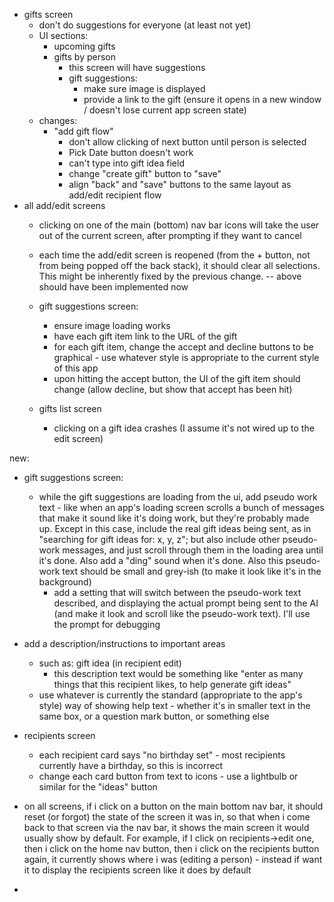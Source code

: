 * gifts screen
  - don't do suggestions for everyone (at least not yet)
  - UI sections:
    - upcoming gifts
    - gifts by person
      - this screen will have suggestions
      - gift suggestions:
        - make sure image is displayed
        - provide a link to the gift (ensure it opens in a new window / doesn't lose current app screen state)
  - changes:
    - "add gift flow"
      - don't allow clicking of next button until person is selected
      - Pick Date button doesn't work
      - can't type into gift idea field
      - change "create gift" button to "save"
      - align "back" and "save" buttons to the same layout as add/edit recipient flow
* all add/edit screens
  - clicking on one of the main (bottom) nav bar icons will take the user out of the current screen, after prompting if they want to cancel
  - each time the add/edit screen is reopened (from the + button, not from being popped off the back stack), it should clear all selections. This might be inherently fixed by the previous change.
    -- above should have been implemented now

  - gift suggestions screen:
    - ensure image loading works
    - have each gift item link to the URL of the gift
    - for each gift item, change the accept and decline buttons to be graphical - use whatever style is appropriate to the current style of this app
    - upon hitting the accept button, the UI of the gift item should change (allow decline, but show that accept has been hit)
  - gifts list screen
    - clicking on a gift idea crashes (I assume it's not wired up to the edit screen)


new:
- gift suggestions screen:
  - while the gift suggestions are loading from the ui, add pseudo work text - like when an app's loading screen scrolls a bunch of messages that make it sound like it's doing work, but they're probably made up. Except in this case, include the real gift ideas being sent, as in "searching for gift ideas for: x, y, z"; but also include other pseudo-work messages, and just scroll through them in the loading area until it's done. Also add a "ding" sound when it's done. Also this pseudo-work text should be small and grey-ish (to make it look like it's in the background)
    - add a setting that will switch between the pseudo-work text described, and displaying the actual prompt being sent to the AI (and make it look and scroll like the pseudo-work text). I'll use the prompt for debugging

- add a description/instructions to important areas
  - such as: gift idea (in recipient edit)
    - this description text would be something like "enter as many things that this recipient likes, to help generate gift ideas"
  - use whatever is currently the standard (appropriate to the app's style) way of showing help text - whether it's in smaller text in the same box, or a question mark button, or something else
- recipients screen
  - each recipient card says "no birthday set" - most recipients currently have a birthday, so this is incorrect
  - change each card button from text to icons - use a lightbulb or similar for the "ideas" button
- on all screens, if i click on a button on the main bottom nav bar, it should reset (or forgot) the state of the screen it was in, so that when i come back to that screen via the nav bar, it shows the main screen it would usually show by default. For example, if I click on recipients->edit one, then i click on the home nav button, then i click on the recipients button again, it currently shows where i was (editing a person) - instead if want it to display the recipients screen like it does by default 
- 